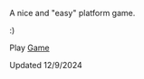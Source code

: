 A nice and "easy" platform game.

:)

Play <a href="https://meggy-mode.github.io/Platformer">Game</a>

Updated 12/9/2024
